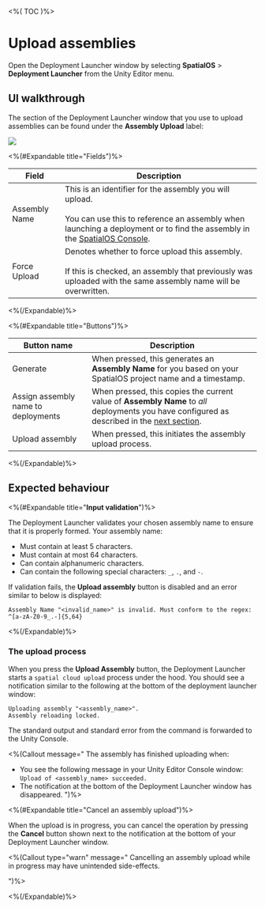 <%( TOC )%>

# Upload assemblies

Open the Deployment Launcher window by selecting **SpatialOS** > **Deployment Launcher** from the Unity Editor menu.

## UI walkthrough

The section of the Deployment Launcher window that you use to upload assemblies can be found under the **Assembly Upload** label:

<img src="{{assetRoot}}assets/modules/deployment-launcher/assembly-upload.png" style="margin: 0 auto; width: auto; display: block;" />

<%(#Expandable title="Fields")%>

| Field | Description |
| --- | --- |
| Assembly Name | This is an identifier for the assembly you will upload.<br/><br/>You can use this to reference an assembly when launching a deployment or to find the assembly in the [SpatialOS Console](https://docs.improbable.io/reference/latest/shared/glossary#console). |
| Force Upload | Denotes whether to force upload this assembly.<br/><br/>If this is checked, an assembly that previously was uploaded with the same assembly name will be overwritten. |

<%(/Expandable)%>

<%(#Expandable title="Buttons")%>

| Button name | Description |
| --- | --- |
| Generate | When pressed, this generates an **Assembly Name** for you based on your SpatialOS project name and a timestamp. |
| Assign assembly name to deployments | When pressed, this copies the current value of **Assembly Name** to _all_ deployments you have configured as described in the [next section]({{urlRoot}}/modules/deployment-launcher/launch-deployments). |
| Upload assembly | When pressed, this initiates the assembly upload process. |

<%(/Expandable)%>

## Expected behaviour

<%(#Expandable title="<b>Input validation</b>")%>

The Deployment Launcher validates your chosen assembly name to ensure that it is properly formed. Your assembly name:

* Must contain at least 5 characters.
* Must contain at most 64 characters.
* Can contain alphanumeric characters.
* Can contain the following special characters: `_`, `.`, and `-`.

If validation fails, the **Upload assembly** button is disabled and an error similar to below is displayed:

```text
Assembly Name "<invalid_name>" is invalid. Must conform to the regex: ^[a-zA-Z0-9_.-]{5,64}
```

<%(/Expandable)%>

### The upload process

When you press the **Upload Assembly** button, the Deployment Launcher starts a `spatial cloud upload` process under the hood. You should see a notification similar to the following at the bottom of the deployment launcher window:

```text
Uploading assembly "<assembly_name>".
Assembly reloading locked.
```

The standard output and standard error from the command is forwarded to the Unity Console.

<%(Callout message="
The assembly has finished uploading when:

* You see the following message in your Unity Editor Console window: `Upload of <assembly_name> succeeded.`
* The notification at the bottom of the Deployment Launcher window has disappeared.
")%>

<%(#Expandable title="Cancel an assembly upload")%>

When the upload is in progress, you can cancel the operation by pressing the **Cancel** button shown next to the notification at the bottom of your Deployment Launcher window.

<%(Callout type="warn" message="
Cancelling an assembly upload while in progress may have unintended side-effects.

")%>

<%(/Expandable)%>

